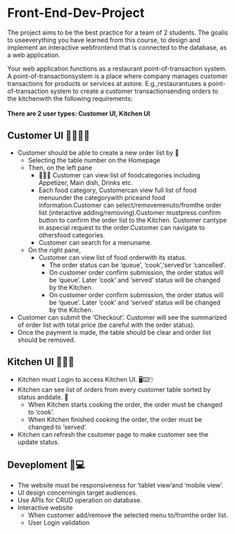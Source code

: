 # Front-End-Dev-Project

<p> The project aims to be the best practice for a team of 2 students. The goalis to useeverything you have learned from this course, to design and implement an interactive webfrontend that is connected to the database, as a web application.
</p><p>Your   web   application   functions   as   a restaurant point-of-transaction   system.   A   point-of-transactionsystem is a place where company manages customer transactions for products or services at  astore. E.g.,restaurantuses a point-of-transaction system to  create  a customer transactionsending orders to the kitchenwith the following requirements:<br><br><b>There are 2 user types: Customer UI, Kitchen UI</b></p>

## Customer UI 🙍‍♀️🙍‍♂️

- Customer should be able to create a new order list by 📃
   * Selecting the table number on the Homepage
   * Then, on the left pane
      * 🌮🍗🍼 Customer  can  view  list  of  foodcategories including Appetizer,  Main  dish, Drinks etc.
      * Each  food  category,  Customercan  view full list  of  food  menuunder  the categorywith priceand food information.Customer can select/removemenuto/fromthe  order  list  (interactive  adding/removing).Customer mustpress confirm button to confirm the order list to the Kitchen. Customer cantype in aspecial  request to  the  order.Customer  can navigate  to  othersfood categories.
      * Customer can search for a menuname.
   * On the right pane,
      * Customer can view list of food orderwith its status.
         * The order status can be ‘queue’, ‘cook’,‘served’or ‘cancelled’.
         * On  customer  order confirm submission,  the  order  status  will  be ‘queue’. Later ‘cook’ and ‘served’ status will be changed by the Kitchen.
         * On  customer  order confirm submission,  the  order  status  will  be ‘queue’. Later ‘cook’ and ‘served’ status will be changed by the Kitchen.
- Customer can submit the ‘Checkout’. Customer will see the summarized of order list with total price (be careful with the order status).
- Once the payment is made, the table should be clear and order list should be removed.

## Kitchen UI 🍳👨‍🍳

- Kitchen must Login to access Kitchen UI. 🖥⌨🖱
- Kitchen can see list of orders from every customer table sorted by status anddate. 📃
   * When Kitchen starts cooking the order, the order must be changed to ‘cook’.
   * When Kitchen finished cooking the order, the order must be changed to ‘served’.
- Kitchen can refresh the csutomer page to make customer see the update status.

## Deveploment 📱💻

- The website must be responsiveness for ‘tablet view’and ‘mobile view’.
- UI design concerningin target audiences.
- Use APIs for CRUD operation on database.
- Interactive website
   * When customer add/remove the selected menu to/fromthe order list.
   * User Login validation
